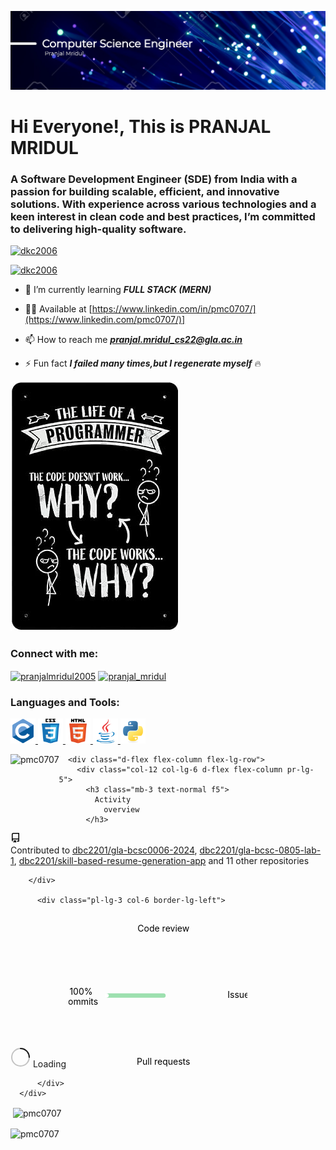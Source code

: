 ![logo](https://github.com/pmc0707/pmc0707/blob/main/6604629fb132260013f4a344.jpg)
<h1 align="left">Hi Everyone!, This is PRANJAL MRIDUL</h1>
<h3 align="left">A Software Development Engineer (SDE) from India with a passion for building scalable, efficient, and innovative solutions. With experience across various technologies and a keen interest in clean code and best practices, I’m committed to delivering high-quality software.</h3>
<p align="left" dir="auto"> <a target="_blank" rel="noopener noreferrer nofollow" href="https://camo.githubusercontent.com/44503b91cca36dab40c38db37d22a24d51f52e02f8ef36105231c98b7503e298/68747470733a2f2f6b6f6d617265762e636f6d2f67687076632f3f757365726e616d653d646b6332303036266c6162656c3d50726f66696c65253230766965777326636f6c6f723d306537356236267374796c653d666c6174"><img src="https://camo.githubusercontent.com/44503b91cca36dab40c38db37d22a24d51f52e02f8ef36105231c98b7503e298/68747470733a2f2f6b6f6d617265762e636f6d2f67687076632f3f757365726e616d653d646b6332303036266c6162656c3d50726f66696c65253230766965777326636f6c6f723d306537356236267374796c653d666c6174" alt="dkc2006" data-canonical-src="https://komarev.com/ghpvc/?username=dkc2006&amp;label=Profile%20views&amp;color=0e75b6&amp;style=flat" style="max-width: 100%;"></a> </p>
<p align="left" dir="auto"> <a href="https://github.com/ryo-ma/github-profile-trophy"><img src="https://camo.githubusercontent.com/d6766852befaa2670d350f5d9ff5855b1517e77947c6a3058ee3f7cc3345f744/68747470733a2f2f6769746875622d70726f66696c652d74726f7068792e76657263656c2e6170702f3f757365726e616d653d646b6332303036" alt="dkc2006" data-canonical-src="https://github-profile-trophy.vercel.app/?username=dkc2006" style="max-width: 100%;"></a> </p>

- 🌱 I’m currently learning _**FULL STACK (MERN)**_

- 👨‍💻  Available at [https://www.linkedin.com/in/pmc0707/](https://www.linkedin.com/pmc0707/)]

- 📫 How to reach me _**pranjal.mridul_cs22@gla.ac.in**_

- ⚡ Fun fact _**I failed many times,but I regenerate myself**_ 🔥

<div >
  <img margin-left="-50px" src="gituu.jpg">
</div>

<h3 align="left">Connect with me:</h3>
<p align="left">
<a href="https://linkedin.com/in/pranjalmridul2005" target="blank"><img align="center" src="https://raw.githubusercontent.com/rahuldkjain/github-profile-readme-generator/master/src/images/icons/Social/linked-in-alt.svg" alt="pranjalmridul2005" height="30" width="40" /></a>
<a href="https://codeforces.com/profile/pranjal_mridul" target="blank"><img align="center" src="https://raw.githubusercontent.com/rahuldkjain/github-profile-readme-generator/master/src/images/icons/Social/codeforces.svg" alt="pranjal_mridul" height="30" width="40" /></a>
</p>

<h3 align="left">Languages and Tools:</h3>
<p align="left"> <a href="https://www.cprogramming.com/" target="_blank" rel="noreferrer"> <img src="https://raw.githubusercontent.com/devicons/devicon/master/icons/c/c-original.svg" alt="c" width="40" height="40"/> </a> <a href="https://www.w3schools.com/css/" target="_blank" rel="noreferrer"> <img src="https://raw.githubusercontent.com/devicons/devicon/master/icons/css3/css3-original-wordmark.svg" alt="css3" width="40" height="40"/> </a> <a href="https://www.w3.org/html/" target="_blank" rel="noreferrer"> <img src="https://raw.githubusercontent.com/devicons/devicon/master/icons/html5/html5-original-wordmark.svg" alt="html5" width="40" height="40"/> </a> <a href="https://www.java.com" target="_blank" rel="noreferrer"> <img src="https://raw.githubusercontent.com/devicons/devicon/master/icons/java/java-original.svg" alt="java" width="40" height="40"/> </a> <a href="https://www.python.org" target="_blank" rel="noreferrer"> <img src="https://raw.githubusercontent.com/devicons/devicon/master/icons/python/python-original.svg" alt="python" width="40" height="40"/> </a> </p>

<p><img align="left" src="https://github-readme-stats.vercel.app/api/top-langs?username=pmc0707&show_icons=true&locale=en&layout=compact" alt="pmc0707" /></p>
<div class="Box mb-5 p-3 activity-overview-box border-top border-xl-top-0">

    


      <div class="d-flex flex-column flex-lg-row">
        <div class="col-12 col-lg-6 d-flex flex-column pr-lg-5">
          <h3 class="mb-3 text-normal f5">
            Activity
              overview
          </h3>
          
  <div class="d-flex mb-2">
    <svg aria-hidden="true" height="16" viewBox="0 0 16 16" version="1.1" width="16" data-view-component="true" class="octicon octicon-repo flex-shrink-0 color-fg-muted mt-1 mr-2">
    <path d="M2 2.5A2.5 2.5 0 0 1 4.5 0h8.75a.75.75 0 0 1 .75.75v12.5a.75.75 0 0 1-.75.75h-2.5a.75.75 0 0 1 0-1.5h1.75v-2h-8a1 1 0 0 0-.714 1.7.75.75 0 1 1-1.072 1.05A2.495 2.495 0 0 1 2 11.5Zm10.5-1h-8a1 1 0 0 0-1 1v6.708A2.486 2.486 0 0 1 4.5 9h8ZM5 12.25a.25.25 0 0 1 .25-.25h3.5a.25.25 0 0 1 .25.25v3.25a.25.25 0 0 1-.4.2l-1.45-1.087a.249.249 0 0 0-.3 0L5.4 15.7a.25.25 0 0 1-.4-.2Z"></path>
</svg>
    <div class="wb-break-word" data-repository-hovercards-enabled="">
      Contributed to
        <a href="/dbc2201/gla-bcsc0006-2024" data-hydro-click="{&quot;event_type&quot;:&quot;user_profile.highlights_click&quot;,&quot;payload&quot;:{&quot;scoped_org_id&quot;:null,&quot;target_type&quot;:&quot;REPOSITORY&quot;,&quot;target_url&quot;:&quot;dbc2201/gla-bcsc0006-2024.git&quot;,&quot;originating_url&quot;:&quot;https://github.com/dbc2201?action=show&amp;controller=profiles&amp;tab=contributions&amp;user_id=dbc2201&quot;,&quot;user_id&quot;:133362644}}" data-hydro-click-hmac="7387f987b22717cde1225ca48288c10ac65718734b0f97bf7ba2d040c4c789dc" data-hovercard-type="repository" data-hovercard-url="/dbc2201/gla-bcsc0006-2024/hovercard" class="text-bold css-truncate css-truncate-target" style="max-width: 228px;">dbc2201/gla-bcsc0006-2024</a>,
        <a href="/dbc2201/gla-bcsc-0805-lab-1" data-hydro-click="{&quot;event_type&quot;:&quot;user_profile.highlights_click&quot;,&quot;payload&quot;:{&quot;scoped_org_id&quot;:null,&quot;target_type&quot;:&quot;REPOSITORY&quot;,&quot;target_url&quot;:&quot;dbc2201/gla-bcsc-0805-lab-1.git&quot;,&quot;originating_url&quot;:&quot;https://github.com/dbc2201?action=show&amp;controller=profiles&amp;tab=contributions&amp;user_id=dbc2201&quot;,&quot;user_id&quot;:133362644}}" data-hydro-click-hmac="e134f16a1f8ccfa295f7c1400f57eee179f62b39b413172633d478dee7da44c9" data-hovercard-type="repository" data-hovercard-url="/dbc2201/gla-bcsc-0805-lab-1/hovercard" class="text-bold css-truncate css-truncate-target" style="max-width: 228px;">dbc2201/gla-bcsc-0805-lab-1</a>,
        <a href="/dbc2201/skill-based-resume-generation-app" data-hydro-click="{&quot;event_type&quot;:&quot;user_profile.highlights_click&quot;,&quot;payload&quot;:{&quot;scoped_org_id&quot;:null,&quot;target_type&quot;:&quot;REPOSITORY&quot;,&quot;target_url&quot;:&quot;dbc2201/skill-based-resume-generation-app.git&quot;,&quot;originating_url&quot;:&quot;https://github.com/dbc2201?action=show&amp;controller=profiles&amp;tab=contributions&amp;user_id=dbc2201&quot;,&quot;user_id&quot;:133362644}}" data-hydro-click-hmac="e77e128244fe65efded8cc5c16828f27ac78bcde28ce8a8fb0caf2d6ec4d0909" data-hovercard-type="repository" data-hovercard-url="/dbc2201/skill-based-resume-generation-app/hovercard" class="text-bold css-truncate css-truncate-target" style="max-width: 228px;">dbc2201/skill-based-resume-generation-app</a>
        <span class="no-wrap">
          and 11 other
          repositories
        </span>
    </div>
  </div>


        </div>

          <div class="pl-lg-3 col-6 border-lg-left">
            

  <div class="js-activity-overview-graph-container" data-percentages="{&quot;Commits&quot;:100,&quot;Issues&quot;:0,&quot;Pull requests&quot;:0,&quot;Code review&quot;:0}">
    <span data-view-component="true">
  <svg style="box-sizing: content-box; color: var(--color-icon-primary);" width="32" height="32" viewBox="0 0 16 16" fill="none" aria-hidden="true" data-view-component="true" class="js-activity-overview-graph-spinner mx-auto mt-4 anim-rotate d-none">
    <circle cx="8" cy="8" r="7" stroke="currentColor" stroke-opacity="0.25" stroke-width="2" vector-effect="non-scaling-stroke" fill="none"></circle>
    <path d="M15 8a7.002 7.002 0 00-7-7" stroke="currentColor" stroke-width="2" stroke-linecap="round" vector-effect="non-scaling-stroke"></path>
</svg>    <span class="sr-only">Loading</span>
</span>
    <svg class="js-activity-overview-graph mx-auto d-block" xmlns="http://www.w3.org/2000/svg" width="286" height="246">
      <title>A graph representing dbc2201's contributions from
      October 15, 2023 to October 16, 2024. The contributions are 100% commits, 0% issues, 0% pull requests, 0% code review.</title>
      <g transform="translate(-18.25, -38.6500244140625)">
        <path class="js-highlight-blob" stroke-linejoin="round" fill="#40c463" stroke="#40c463" opacity="0.5" stroke-width="7" d="M170,170 L170,170 L170,170 L81.45000457763672,170 z"></path>
        <line stroke-width="2" stroke-linecap="round" class="js-highlight-x-axis activity-overview-axis" x1="77.45000457763672" y1="170" x2="262.5499954223633" y2="170"></line>
        <line stroke-width="2" stroke-linecap="round" class="js-highlight-y-axis activity-overview-axis" x1="170" y1="77.45000457763672" x2="170" y2="262.5499954223633"></line>
        <ellipse class="activity-overview-point js-highlight-top-ellipse d-none" rx="3" ry="3" stroke-width="2" fill="white"></ellipse>
        <ellipse class="activity-overview-point js-highlight-right-ellipse d-none" rx="3" ry="3" stroke-width="2" fill="white"></ellipse>
        <ellipse class="activity-overview-point js-highlight-bottom-ellipse d-none" rx="3" ry="3" stroke-width="2" fill="white"></ellipse>
        <ellipse class="activity-overview-point js-highlight-left-ellipse" rx="3" ry="3" stroke-width="2" fill="white" cx="79.45000457763672" cy="170"></ellipse>
        <text text-anchor="middle" class="activity-overview-percentage js-highlight-percent-top" dx="170" dy="51.45000457763672">&nbsp;</text>
        <text text-anchor="middle" class="text-small activity-overview-label js-highlight-label-top" dx="170" dy="67.45000457763672">Code review</text>
        <text text-anchor="start" class="activity-overview-percentage js-highlight-percent-right" dy="158" dx="286.67499554157257">&nbsp;</text>
        <text text-anchor="start" class="text-small activity-overview-label js-highlight-label-right" dy="174" dx="272.5499954223633">Issues</text>
        <text text-anchor="middle" class="activity-overview-percentage js-highlight-percent-bottom" dx="170" dy="264.5499954223633">&nbsp;</text>
        <text text-anchor="middle" class="text-small activity-overview-label js-highlight-label-bottom" dx="170" dy="280.5499954223633">Pull requests</text>
        <text text-anchor="end" class="activity-overview-percentage js-highlight-percent-left" dy="168.5" dx="56.75312900543213">100%</text>
        <text text-anchor="end" class="text-small activity-overview-label js-highlight-label-left" dy="184.5" dx="65.45000457763672">Commits</text>
      </g>
    </svg>
  </div>

          </div>
      </div>
  </div>

<p>&nbsp;<img align="center" src="https://github-readme-stats.vercel.app/api?username=pmc0707&show_icons=true&locale=en" alt="pmc0707" /></p>

<p><img align="center" src="https://github-readme-streak-stats.herokuapp.com/?user=pmc0707&" alt="pmc0707" /></p>
